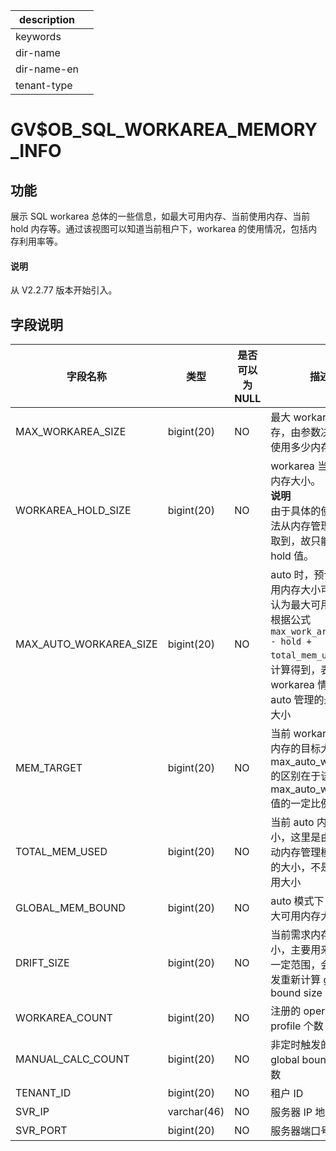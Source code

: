|description||
|---|---|
|keywords||
|dir-name||
|dir-name-en||
|tenant-type||

# GV$OB_SQL_WORKAREA_MEMORY_INFO

## 功能

展示 SQL workarea 总体的一些信息，如最大可用内存、当前使用内存、当前 hold 内存等。通过该视图可以知道当前租户下，workarea 的使用情况，包括内存利用率等。

<main id="notice" type='explain'>
  <h4>说明</h4>
  <p>从 V2.2.77 版本开始引入。</p>
</main>

## 字段说明

|        **字段名称**        |   **类型**   | **是否可以为 NULL** |                                                         **描述**                                                         |
|------------------------|------------|----------------|------------------------------------------------------------------------------------------------------------------------|
| MAX_WORKAREA_SIZE      | bigint(20) | NO             | 最大 workarea 内存，由参数决定可以使用多少内存        |
| WORKAREA_HOLD_SIZE     | bigint(20) | NO             | workarea 当前 hold 内存大小。 <br>**说明**<br>  由于具体的使用量无法从内存管理模块获取到，故只能获取 hold 值。                      |
| MAX_AUTO_WORKAREA_SIZE | bigint(20) | NO             | auto 时，预计最大可用内存大小可以简单认为最大可用内存会根据公式 `max_work_area_size - hold + total_mem_used` 进行计算得到，表示当前 workarea 情况下，auto 管理的最大内存大小 |
| MEM_TARGET             | bigint(20) | NO             | 当前 workarea 可用内存的目标大小。与 max_auto_work_area 的区别在于该值是 max_auto_work_area 值的一定比例                                          |
| TOTAL_MEM_USED         | bigint(20) | NO             | 当前 auto 内存使用大小，这里是由 SQL 自动内存管理模块统计的大小，不是真正使用大小                                                                         |
| GLOBAL_MEM_BOUND       | bigint(20) | NO             | auto 模式下，全局最大可用内存大小                 |
| DRIFT_SIZE             | bigint(20) | NO             | 当前需求内存变化大小，主要用来当波动一定范围，会自动触发重新计算 global bound size                                                                     |
| WORKAREA_COUNT         | bigint(20) | NO             | 注册的 operator profile 个数             |
| MANUAL_CALC_COUNT      | bigint(20) | NO             | 非定时触发的计算 global bound size 次数       |
| TENANT_ID                 | bigint(20) | NO             | 租户 ID                                    |
| SVR_IP                 | varchar(46)   | NO             | 服务器 IP 地址                   |
| SVR_PORT                 | bigint(20)   | NO             | 服务器端口号                   |
